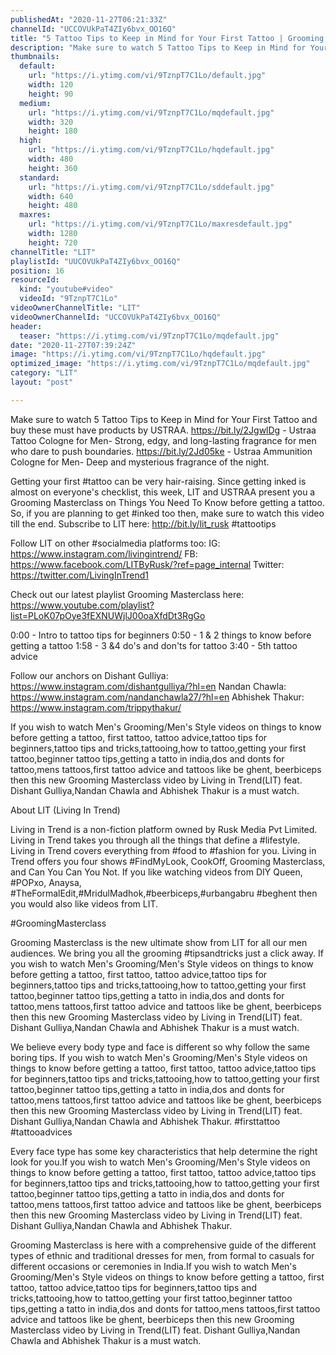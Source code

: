 ```yaml
---
publishedAt: "2020-11-27T06:21:33Z"
channelId: "UCCOVUkPaT4ZIy6bvx_OO16Q"
title: "5 Tattoo Tips to Keep in Mind for Your First Tattoo​ | Grooming Masterclass Ep7"
description: "Make sure to watch 5 Tattoo Tips to Keep in Mind for Your First Tattoo and buy these must have products by USTRAA.\nhttps://bit.ly/2JgwlDg  -  Ustraa Tattoo Cologne for Men- Strong, edgy, and long-lasting fragrance for men who dare to push boundaries. \nhttps://bit.ly/2Jd05ke - Ustraa Ammunition Cologne for Men- Deep and mysterious fragrance of the night.\n\nGetting your first #tattoo can be very hair-raising. Since getting inked is almost on everyone's checklist, this week, LIT and USTRAA present you a Grooming Masterclass on Things You Need To Know before getting a tattoo. So, if you are planning to get #inked too then, make sure to watch this video till the end. Subscribe to LIT here: http://bit.ly/lit_rusk\n#tattootips\n\nFollow LIT on other #socialmedia platforms too:\nIG: https://www.instagram.com/livingintrend/\nFB: https://www.facebook.com/LITByRusk/?ref=page_internal \nTwitter: https://twitter.com/LivingInTrend1\n\nCheck out our latest playlist Grooming Masterclass here: https://www.youtube.com/playlist?list=PLoK07pOye3fEXNUWjlJ00oaXfdDt3RgGo\n\n0:00 - Intro to tattoo tips for beginners\n0:50 - 1 & 2 things to know before getting a tattoo\n1:58 - 3 &4 do's and don'ts for tattoo\n3:40 - 5th tattoo advice\n\nFollow our anchors on\nDishant Gulliya: https://www.instagram.com/dishantgulliya/?hl=en\nNandan Chawla: https://www.instagram.com/nandanchawla27/?hl=en\nAbhishek Thakur: https://www.instagram.com/trippythakur/\n\nIf you wish to watch Men's Grooming/Men's Style videos on things to know before getting a tattoo, first tattoo, tattoo advice,tattoo tips for beginners,tattoo tips and tricks,tattooing,how to tattoo,getting your first tattoo,beginner tattoo tips,getting a tatto in india,dos and donts for tattoo,mens tattoos,first tattoo advice and tattoos like be ghent, beerbiceps then this new Grooming Masterclass video by Living in Trend(LIT) feat. Dishant Gulliya,Nandan Chawla and Abhishek Thakur is a must watch.\n\nAbout LIT (Living In Trend)\n\nLiving in Trend is a non-fiction platform owned by Rusk Media Pvt Limited. Living in Trend takes you through all the things that define a #lifestyle. Living in Trend covers everything from #food to #fashion for you. Living in Trend offers you four shows #FindMyLook, CookOff, Grooming Masterclass, and Can You Can You Not. If you like watching videos from DIY Queen, #POPxo, Anaysa, #TheFormalEdit,#MridulMadhok,#beerbiceps,#urbangabru #beghent then you would also like videos from LIT. \n\n#GroomingMasterclass\n\nGrooming Masterclass is the new ultimate show from LIT for all our men audiences. We bring you all the grooming #tipsandtricks just a click away. If you wish to watch Men's Grooming/Men's Style videos on things to know before getting a tattoo, first tattoo, tattoo advice,tattoo tips for beginners,tattoo tips and tricks,tattooing,how to tattoo,getting your first tattoo,beginner tattoo tips,getting a tatto in india,dos and donts for tattoo,mens tattoos,first tattoo advice and tattoos like be ghent, beerbiceps then this new Grooming Masterclass video by Living in Trend(LIT) feat. Dishant Gulliya,Nandan Chawla and Abhishek Thakur is a must watch.\n\nWe believe every body type and face is different so why follow the same boring tips. If you wish to watch Men's Grooming/Men's Style videos on things to know before getting a tattoo, first tattoo, tattoo advice,tattoo tips for beginners,tattoo tips and tricks,tattooing,how to tattoo,getting your first tattoo,beginner tattoo tips,getting a tatto in india,dos and donts for tattoo,mens tattoos,first tattoo advice and tattoos like be ghent, beerbiceps then this new Grooming Masterclass video by Living in Trend(LIT) feat. Dishant Gulliya,Nandan Chawla and Abhishek Thakur. #firsttattoo #tattooadvices\n\nEvery face type has some key characteristics that help determine the right look for you.If you wish to watch Men's Grooming/Men's Style videos on things to know before getting a tattoo, first tattoo, tattoo advice,tattoo tips for beginners,tattoo tips and tricks,tattooing,how to tattoo,getting your first tattoo,beginner tattoo tips,getting a tatto in india,dos and donts for tattoo,mens tattoos,first tattoo advice and tattoos like be ghent, beerbiceps then this new Grooming Masterclass video by Living in Trend(LIT) feat. Dishant Gulliya,Nandan Chawla and Abhishek Thakur.\n\nGrooming Masterclass is here with a comprehensive guide of the different types of ethnic and traditional dresses for men, from formal to casuals for different occasions or ceremonies in India.If you wish to watch Men's Grooming/Men's Style videos on things to know before getting a tattoo, first tattoo, tattoo advice,tattoo tips for beginners,tattoo tips and tricks,tattooing,how to tattoo,getting your first tattoo,beginner tattoo tips,getting a tatto in india,dos and donts for tattoo,mens tattoos,first tattoo advice and tattoos like be ghent, beerbiceps then this new Grooming Masterclass video by Living in Trend(LIT) feat. Dishant Gulliya,Nandan Chawla and Abhishek Thakur is a must watch."
thumbnails:
  default:
    url: "https://i.ytimg.com/vi/9TznpT7C1Lo/default.jpg"
    width: 120
    height: 90
  medium:
    url: "https://i.ytimg.com/vi/9TznpT7C1Lo/mqdefault.jpg"
    width: 320
    height: 180
  high:
    url: "https://i.ytimg.com/vi/9TznpT7C1Lo/hqdefault.jpg"
    width: 480
    height: 360
  standard:
    url: "https://i.ytimg.com/vi/9TznpT7C1Lo/sddefault.jpg"
    width: 640
    height: 480
  maxres:
    url: "https://i.ytimg.com/vi/9TznpT7C1Lo/maxresdefault.jpg"
    width: 1280
    height: 720
channelTitle: "LIT"
playlistId: "UUCOVUkPaT4ZIy6bvx_OO16Q"
position: 16
resourceId:
  kind: "youtube#video"
  videoId: "9TznpT7C1Lo"
videoOwnerChannelTitle: "LIT"
videoOwnerChannelId: "UCCOVUkPaT4ZIy6bvx_OO16Q"
header:
  teaser: "https://i.ytimg.com/vi/9TznpT7C1Lo/mqdefault.jpg"
date: "2020-11-27T07:39:24Z"
image: "https://i.ytimg.com/vi/9TznpT7C1Lo/hqdefault.jpg"
optimized_image: "https://i.ytimg.com/vi/9TznpT7C1Lo/mqdefault.jpg"
category: "LIT"
layout: "post"

---
```

Make sure to watch 5 Tattoo Tips to Keep in Mind for Your First Tattoo and buy these must have products by USTRAA.
https://bit.ly/2JgwlDg  -  Ustraa Tattoo Cologne for Men- Strong, edgy, and long-lasting fragrance for men who dare to push boundaries. 
https://bit.ly/2Jd05ke - Ustraa Ammunition Cologne for Men- Deep and mysterious fragrance of the night.

Getting your first #tattoo can be very hair-raising. Since getting inked is almost on everyone's checklist, this week, LIT and USTRAA present you a Grooming Masterclass on Things You Need To Know before getting a tattoo. So, if you are planning to get #inked too then, make sure to watch this video till the end. Subscribe to LIT here: http://bit.ly/lit_rusk
#tattootips

Follow LIT on other #socialmedia platforms too:
IG: https://www.instagram.com/livingintrend/
FB: https://www.facebook.com/LITByRusk/?ref=page_internal 
Twitter: https://twitter.com/LivingInTrend1

Check out our latest playlist Grooming Masterclass here: https://www.youtube.com/playlist?list=PLoK07pOye3fEXNUWjlJ00oaXfdDt3RgGo

0:00 - Intro to tattoo tips for beginners
0:50 - 1 & 2 things to know before getting a tattoo
1:58 - 3 &4 do's and don'ts for tattoo
3:40 - 5th tattoo advice

Follow our anchors on
Dishant Gulliya: https://www.instagram.com/dishantgulliya/?hl=en
Nandan Chawla: https://www.instagram.com/nandanchawla27/?hl=en
Abhishek Thakur: https://www.instagram.com/trippythakur/

If you wish to watch Men's Grooming/Men's Style videos on things to know before getting a tattoo, first tattoo, tattoo advice,tattoo tips for beginners,tattoo tips and tricks,tattooing,how to tattoo,getting your first tattoo,beginner tattoo tips,getting a tatto in india,dos and donts for tattoo,mens tattoos,first tattoo advice and tattoos like be ghent, beerbiceps then this new Grooming Masterclass video by Living in Trend(LIT) feat. Dishant Gulliya,Nandan Chawla and Abhishek Thakur is a must watch.

About LIT (Living In Trend)

Living in Trend is a non-fiction platform owned by Rusk Media Pvt Limited. Living in Trend takes you through all the things that define a #lifestyle. Living in Trend covers everything from #food to #fashion for you. Living in Trend offers you four shows #FindMyLook, CookOff, Grooming Masterclass, and Can You Can You Not. If you like watching videos from DIY Queen, #POPxo, Anaysa, #TheFormalEdit,#MridulMadhok,#beerbiceps,#urbangabru #beghent then you would also like videos from LIT. 

#GroomingMasterclass

Grooming Masterclass is the new ultimate show from LIT for all our men audiences. We bring you all the grooming #tipsandtricks just a click away. If you wish to watch Men's Grooming/Men's Style videos on things to know before getting a tattoo, first tattoo, tattoo advice,tattoo tips for beginners,tattoo tips and tricks,tattooing,how to tattoo,getting your first tattoo,beginner tattoo tips,getting a tatto in india,dos and donts for tattoo,mens tattoos,first tattoo advice and tattoos like be ghent, beerbiceps then this new Grooming Masterclass video by Living in Trend(LIT) feat. Dishant Gulliya,Nandan Chawla and Abhishek Thakur is a must watch.

We believe every body type and face is different so why follow the same boring tips. If you wish to watch Men's Grooming/Men's Style videos on things to know before getting a tattoo, first tattoo, tattoo advice,tattoo tips for beginners,tattoo tips and tricks,tattooing,how to tattoo,getting your first tattoo,beginner tattoo tips,getting a tatto in india,dos and donts for tattoo,mens tattoos,first tattoo advice and tattoos like be ghent, beerbiceps then this new Grooming Masterclass video by Living in Trend(LIT) feat. Dishant Gulliya,Nandan Chawla and Abhishek Thakur. #firsttattoo #tattooadvices

Every face type has some key characteristics that help determine the right look for you.If you wish to watch Men's Grooming/Men's Style videos on things to know before getting a tattoo, first tattoo, tattoo advice,tattoo tips for beginners,tattoo tips and tricks,tattooing,how to tattoo,getting your first tattoo,beginner tattoo tips,getting a tatto in india,dos and donts for tattoo,mens tattoos,first tattoo advice and tattoos like be ghent, beerbiceps then this new Grooming Masterclass video by Living in Trend(LIT) feat. Dishant Gulliya,Nandan Chawla and Abhishek Thakur.

Grooming Masterclass is here with a comprehensive guide of the different types of ethnic and traditional dresses for men, from formal to casuals for different occasions or ceremonies in India.If you wish to watch Men's Grooming/Men's Style videos on things to know before getting a tattoo, first tattoo, tattoo advice,tattoo tips for beginners,tattoo tips and tricks,tattooing,how to tattoo,getting your first tattoo,beginner tattoo tips,getting a tatto in india,dos and donts for tattoo,mens tattoos,first tattoo advice and tattoos like be ghent, beerbiceps then this new Grooming Masterclass video by Living in Trend(LIT) feat. Dishant Gulliya,Nandan Chawla and Abhishek Thakur is a must watch.